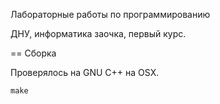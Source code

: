 Лабораторные работы по программированию

ДНУ, информатика заочка, первый курс.

== Сборка

Проверялось на GNU C++ на OSX.

    make 
